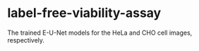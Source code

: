 # label-free-viability-assay

The trained E-U-Net models for the HeLa and CHO cell images, respectively.
